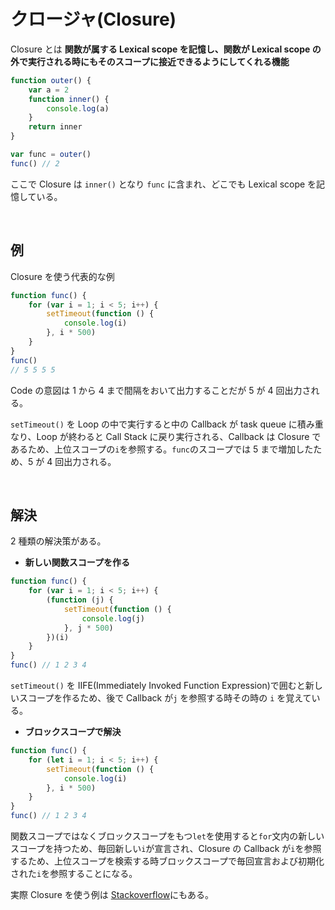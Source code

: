 # クロージャ(Closure)

Closure とは **関数が属する Lexical scope を記憶し、関数が Lexical scope の外で実行される時にもそのスコープに接近できるようにしてくれる機能**

```javascript
function outer() {
    var a = 2
    function inner() {
        console.log(a)
    }
    return inner
}

var func = outer()
func() // 2
```

ここで Closure は `inner()` となり `func` に含まれ、どこでも Lexical scope を記憶している。

<br>

## 例

Closure を使う代表的な例

```javascript
function func() {
    for (var i = 1; i < 5; i++) {
        setTimeout(function () {
            console.log(i)
        }, i * 500)
    }
}
func()
// 5 5 5 5
```

Code の意図は 1 から 4 まで間隔をおいて出力することだが 5 が 4 回出力される。

`setTimeout()` を Loop の中で実行すると中の Callback が task queue に積み重なり、Loop が終わると Call Stack に戻り実行される、Callback は Closure であるため、上位スコープの`i`を参照する。`func`のスコープでは 5 まで増加したため、5 が 4 回出力される。

<br>

## 解決

2 種類の解決策がある。

-   **新しい関数スコープを作る**

```javascript
function func() {
    for (var i = 1; i < 5; i++) {
        (function (j) {
            setTimeout(function () {
                console.log(j)
            }, j * 500)
        })(i)
    }
}
func() // 1 2 3 4
```

`setTimeout()` を IIFE(Immediately Invoked Function Expression)で囲むと新しいスコープを作るため、後で Callback が`j` を参照する時その時の `i` を覚えている。

-   **ブロックスコープで解決**

```javascript
function func() {
    for (let i = 1; i < 5; i++) {
        setTimeout(function () {
            console.log(i)
        }, i * 500)
    }
}
func() // 1 2 3 4
```

関数スコープではなくブロックスコープをもつ`let`を使用すると`for`文内の新しいスコープを持つため、毎回新しい`i`が宣言され、Closure の Callback が`i`を参照するため、上位スコープを検索する時ブロックスコープで毎回宣言および初期化された`i`を参照することになる。

実際 Closure を使う例は [Stackoverflow](https://stackoverflow.com/a/39045098/11789111)にもある。

